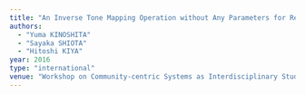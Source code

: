```yaml
---
title: "An Inverse Tone Mapping Operation without Any Parameters for Remapping HDR Images"
authors:
  - "Yuma KINOSHITA"
  - "Sayaka SHIOTA"
  - "Hitoshi KIYA"
year: 2016
type: "international"
venue: "Workshop on Community-centric Systems as Interdisciplinary Study, Hachioji, Tokyo, Japan, 2016-08-23."
---
```

